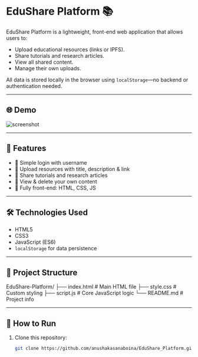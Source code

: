 # EduShare Platform 📚

EduShare Platform is a lightweight, front-end web application that allows users to:

- Upload educational resources (links or IPFS).
- Share tutorials and research articles.
- View all shared content.
- Manage their own uploads.

All data is stored locally in the browser using `localStorage`—no backend or authentication needed.

---

## 🌐 Demo

![screenshot](screenshot.png) <!-- optional, if you add an image -->

---

## 🚀 Features

- 🔐 Simple login with username
- 📁 Upload resources with title, description & link
- 🎥 Share tutorials and research articles
- 🧾 View & delete your own content
- 🧠 Fully front-end: HTML, CSS, JS

---

## 🛠️ Technologies Used

- HTML5
- CSS3
- JavaScript (ES6)
- `localStorage` for data persistence

---

## 📂 Project Structure

EduShare-Platform/
├── index.html # Main HTML file
├── style.css # Custom styling
├── script.js # Core JavaScript logic
└── README.md # Project info

---

## 🔧 How to Run

1. Clone this repository:
   ```bash
   git clone https://github.com/anushakasanaboina/EduShare_Platform.git
